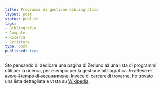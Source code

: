 ```yaml
--- 
title: Programmi di gestione bibliografica
layout: post
status: publish
tags: 
- Bibliografia
- Computer
- Ricerca
- Scrittura
type: post
published: true
---
```

Sto pensando di dedicare una pagina di Zeriuno ad una lista di programmi utili per la ricerca, per esempio per la gestione bibliografica. ~~In attesa di avere il tempo di occuparmene,~~ Invece di cercare di trovarne, ho trovato una lista dettagliata e vasta su <a href="http://en.wikipedia.org/wiki/Comparison_of_reference_management_software" title="Comparison of reference management software">Wikipedia</a>.